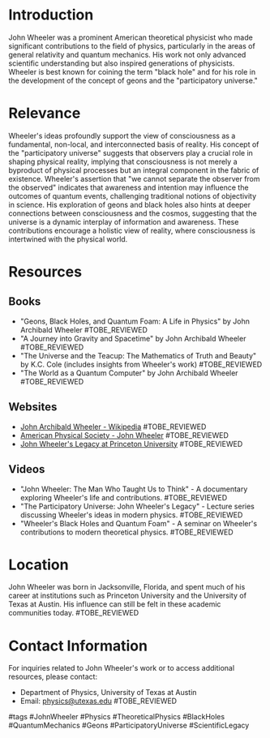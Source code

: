 # Introduction
John Wheeler was a prominent American theoretical physicist who made significant contributions to the field of physics, particularly in the areas of general relativity and quantum mechanics. His work not only advanced scientific understanding but also inspired generations of physicists. Wheeler is best known for coining the term "black hole" and for his role in the development of the concept of geons and the "participatory universe."

# Relevance
Wheeler's ideas profoundly support the view of consciousness as a fundamental, non-local, and interconnected basis of reality. His concept of the "participatory universe" suggests that observers play a crucial role in shaping physical reality, implying that consciousness is not merely a byproduct of physical processes but an integral component in the fabric of existence. Wheeler's assertion that "we cannot separate the observer from the observed" indicates that awareness and intention may influence the outcomes of quantum events, challenging traditional notions of objectivity in science. His exploration of geons and black holes also hints at deeper connections between consciousness and the cosmos, suggesting that the universe is a dynamic interplay of information and awareness. These contributions encourage a holistic view of reality, where consciousness is intertwined with the physical world.

# Resources
## Books
- "Geons, Black Holes, and Quantum Foam: A Life in Physics" by John Archibald Wheeler #TOBE_REVIEWED
- "A Journey into Gravity and Spacetime" by John Archibald Wheeler #TOBE_REVIEWED
- "The Universe and the Teacup: The Mathematics of Truth and Beauty" by K.C. Cole (includes insights from Wheeler's work) #TOBE_REVIEWED
- "The World as a Quantum Computer" by John Archibald Wheeler #TOBE_REVIEWED

## Websites
- [John Archibald Wheeler - Wikipedia](https://en.wikipedia.org/wiki/John_Archibald_Wheeler) #TOBE_REVIEWED
- [American Physical Society - John Wheeler](https://aps.org/publications/apsnews/202104/wheeler.cfm) #TOBE_REVIEWED
- [John Wheeler's Legacy at Princeton University](https://www.princeton.edu/wheeler) #TOBE_REVIEWED

## Videos
- "John Wheeler: The Man Who Taught Us to Think" - A documentary exploring Wheeler's life and contributions. #TOBE_REVIEWED
- "The Participatory Universe: John Wheeler's Legacy" - Lecture series discussing Wheeler's ideas in modern physics. #TOBE_REVIEWED
- "Wheeler's Black Holes and Quantum Foam" - A seminar on Wheeler's contributions to modern theoretical physics. #TOBE_REVIEWED

# Location
John Wheeler was born in Jacksonville, Florida, and spent much of his career at institutions such as Princeton University and the University of Texas at Austin. His influence can still be felt in these academic communities today. #TOBE_REVIEWED

# Contact Information
For inquiries related to John Wheeler's work or to access additional resources, please contact:
- Department of Physics, University of Texas at Austin
- Email: physics@utexas.edu #TOBE_REVIEWED

#tags 
#JohnWheeler #Physics #TheoreticalPhysics #BlackHoles #QuantumMechanics #Geons #ParticipatoryUniverse #ScientificLegacy
